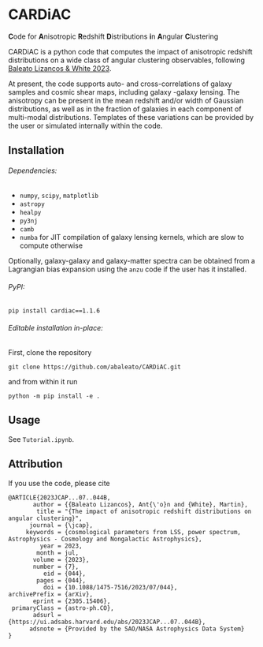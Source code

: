 # CARDiAC

**C**ode for **A**nisotropic **R**edshift **D**istributions **i**n **A**ngular **C**lustering

CARDiAC is a python code that computes the impact of anisotropic redshift distributions on a wide class of angular
 clustering observables, following [Baleato Lizancos & White 2023](https://arxiv.org/abs/2305.15406).
  
At present, the code supports auto- and cross-correlations of galaxy samples and cosmic shear maps, including galaxy
-galaxy lensing. The anisotropy can be present in the mean redshift and/or width of Gaussian distributions, as
   well as in the fraction of galaxies in each component of multi-modal distributions. Templates of these variations
    can be provided by the user or simulated internally within the code.

## Installation
###### Dependencies:
- `numpy`, `scipy`, `matplotlib`
- `astropy`
- `healpy`
- `py3nj`
- `camb`
- `numba` for JIT compilation of galaxy lensing kernels, which are slow to compute otherwise

Optionally, galaxy-galaxy and galaxy-matter spectra can be obtained from a Lagrangian bias expansion using the `anzu`
code if the user has it installed.

###### PyPI:
    pip install cardiac==1.1.6

###### Editable installation in-place:
First, clone the repository

    git clone https://github.com/abaleato/CARDiAC.git   

and from within it run

    python -m pip install -e .

## Usage
See `Tutorial.ipynb`.

## Attribution
If you use the code, please cite 
```
@ARTICLE{2023JCAP...07..044B,
       author = {{Baleato Lizancos}, Ant{\'o}n and {White}, Martin},
        title = "{The impact of anisotropic redshift distributions on angular clustering}",
      journal = {\jcap},
     keywords = {cosmological parameters from LSS, power spectrum, Astrophysics - Cosmology and Nongalactic Astrophysics},
         year = 2023,
        month = jul,
       volume = {2023},
       number = {7},
          eid = {044},
        pages = {044},
          doi = {10.1088/1475-7516/2023/07/044},
archivePrefix = {arXiv},
       eprint = {2305.15406},
 primaryClass = {astro-ph.CO},
       adsurl = {https://ui.adsabs.harvard.edu/abs/2023JCAP...07..044B},
      adsnote = {Provided by the SAO/NASA Astrophysics Data System}
}
```
